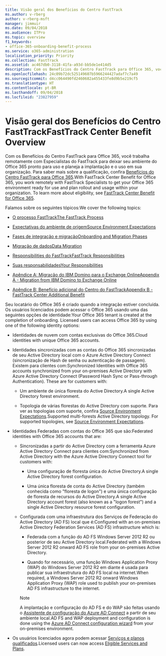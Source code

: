```yaml
---
title: Visão geral dos Benefícios do Centro FastTrack
ms.author: v-rberg
author: v-rberg-msft
manager: jimmuir
ms.date: 09/04/2018
ms.audience: ITPro
ms.topic: overview
f1_keywords:
- office-365-onboarding-benefit-process
ms.service: o365-administration
localization_priority: Priority
ms.collection: FastTrack
ms.assetid: ac467db0-3118-41fa-a93d-bb5de1e414d5
description: Com os Benefícios do Centro FastTrack para Office 365, você trabalha remotamente com Especialistas do FastTrack para deixar seu ambiente do Office 365 pronto para uso e planeja a implantação e o uso em sua organização. Para saber mais sobre a qualificação, confira Benefícios do Centro FastTrack para Office 365.
ms.openlocfilehash: 24c09b72dc525149607b5966244427adaf7c7a49
ms.sourcegitcommit: d4cc064490fd2460682a455433fe8d9b5e219cf5
ms.translationtype: HT
ms.contentlocale: pt-BR
ms.lasthandoff: 09/04/2018
ms.locfileid: "23827959"
---
```

# <a name="fasttrack-center-benefit-overview"></a><span data-ttu-id="48f20-104">Visão geral dos Benefícios do Centro FastTrack</span><span class="sxs-lookup"><span data-stu-id="48f20-104">FastTrack Center Benefit Overview</span></span>

<span data-ttu-id="48f20-p102">Com os Benefícios do Centro FastTrack para Office 365, você trabalha remotamente com Especialistas do FastTrack para deixar seu ambiente do Office 365 pronto para uso e planeja a implantação e o uso em sua organização. Para saber mais sobre a qualificação, confira [Benefícios do Centro FastTrack para Office 365](fasttrack-benefit-for-office-365.md).</span><span class="sxs-lookup"><span data-stu-id="48f20-p102">With FastTrack Center Benefit for Office 365, you work remotely with FastTrack Specialists to get your Office 365 environment ready for use and plan rollout and usage within your organization. To learn more about eligibility, see [FastTrack Center Benefit for Office 365](fasttrack-benefit-for-office-365.md).</span></span>
  
<span data-ttu-id="48f20-107">Falamos sobre os seguintes tópicos:</span><span class="sxs-lookup"><span data-stu-id="48f20-107">We cover the following topics:</span></span>
  
- [<span data-ttu-id="48f20-108">O processo FastTrack</span><span class="sxs-lookup"><span data-stu-id="48f20-108">The FastTrack Process</span></span>](fasttrack-process.md)
    
- [<span data-ttu-id="48f20-109">Expectativas do ambiente de origem</span><span class="sxs-lookup"><span data-stu-id="48f20-109">Source Environment Expectations</span></span>](source-environment-expectations.md)
    
- [<span data-ttu-id="48f20-110">Fases de integração e migração</span><span class="sxs-lookup"><span data-stu-id="48f20-110">Onboarding and Migration Phases</span></span>](onboarding-and-migration.md)
    
- [<span data-ttu-id="48f20-111">Migração de dados</span><span class="sxs-lookup"><span data-stu-id="48f20-111">Data Migration</span></span>](data-migration.md)
    
- [<span data-ttu-id="48f20-112">Responsibilities do FastTrack</span><span class="sxs-lookup"><span data-stu-id="48f20-112">FastTrack Responsibilities</span></span>](fasttrack-responsibilities.md)
    
- [<span data-ttu-id="48f20-113">Suas responsabilidades</span><span class="sxs-lookup"><span data-stu-id="48f20-113">Your Responsibilities</span></span>](your-responsibilities.md)
    
- [<span data-ttu-id="48f20-114">Apêndice A: Migração do IBM Domino para o Exchange Online</span><span class="sxs-lookup"><span data-stu-id="48f20-114">Appendix A - Migration from IBM Domino to Exchange Online</span></span>](from-ibm-domino-to-exchange-online.md)
    
- [<span data-ttu-id="48f20-115">Apêndice B: Benefício adicional do Centro do FastTrack</span><span class="sxs-lookup"><span data-stu-id="48f20-115">Appendix B - FastTrack Center Additional Benefit</span></span>](fasttrack-additional-benefits.md)
    
<span data-ttu-id="48f20-p103">Seu locatário do Office 365 é criado quando a integração estiver concluída. Os usuários licenciados podem acessar o Office 365 usando uma das seguintes opções de identidade:</span><span class="sxs-lookup"><span data-stu-id="48f20-p103">Your Office 365 tenant is created at the completion of onboarding. Licensed users can access Office 365 by using one of the following identity options:</span></span>
  
- <span data-ttu-id="48f20-118">Identidades de nuvem com contas exclusivas do Office 365.</span><span class="sxs-lookup"><span data-stu-id="48f20-118">Cloud identities with unique Office 365 accounts.</span></span>
    
- <span data-ttu-id="48f20-p104">Identidades sincronizadas com as contas do Office 365 sincronizadas de seu Active Directory local com o Azure Active Directory Connect (sincronização de Hash de senha ou autenticação de passagem). Existem para clientes com:</span><span class="sxs-lookup"><span data-stu-id="48f20-p104">Synchronized Identities with Office 365 accounts synchronized from your on-premises Active Directory with Azure Active Directory Connect (Password Hash Sync or Pass-through Authentication). These are for customers with:</span></span>
    
  - <span data-ttu-id="48f20-121">Um ambiente de única floresta do Active Directory.</span><span class="sxs-lookup"><span data-stu-id="48f20-121">A single Active Directory forest environment.</span></span>
    
  - <span data-ttu-id="48f20-p105">Topologia de várias florestas do Active Directory com suporte. Para ver as topologias com suporte, confira [Source Environment Expectations](source-environment-expectations.md).</span><span class="sxs-lookup"><span data-stu-id="48f20-p105">Supported multi-forests Active Directory topology. For supported topologies, see [Source Environment Expectations](source-environment-expectations.md).</span></span>
    
- <span data-ttu-id="48f20-124">Identidades Federadas com contas do Office 365 que são:</span><span class="sxs-lookup"><span data-stu-id="48f20-124">Federated identities with Office 365 accounts that are:</span></span>
    
  - <span data-ttu-id="48f20-125">Sincronizadas a partir do Active Directory com a ferramenta Azure Active Directory Connect para clientes com:</span><span class="sxs-lookup"><span data-stu-id="48f20-125">Synchronized from Active Directory with the Azure Active Directory Connect tool for customers with:</span></span>
    
      - <span data-ttu-id="48f20-126">Uma configuração de floresta única do Active Directory.</span><span class="sxs-lookup"><span data-stu-id="48f20-126">A single Active Directory forest configuration.</span></span>
    
      - <span data-ttu-id="48f20-127">Uma única floresta de conta do Active Directory (também conhecida como "floresta de logon") e uma única configuração de floresta de recursos do Active Directory.</span><span class="sxs-lookup"><span data-stu-id="48f20-127">A single Active Directory account forest (also known as a "logon forest") and a single Active Directory resource forest configuration.</span></span>
    
  - <span data-ttu-id="48f20-128">Configurada com uma infraestrutura dos Serviços de Federação do Active Directory (AD FS) local que é:</span><span class="sxs-lookup"><span data-stu-id="48f20-128">Configured with an on-premises Active Directory Federation Services (AD FS) infrastructure which is:</span></span>
    
      - <span data-ttu-id="48f20-129">Federada com a função do AD FS Windows Server 2012 R2 ou posterior de seu Active Directory local.</span><span class="sxs-lookup"><span data-stu-id="48f20-129">Federated with a Windows Server 2012 R2 onward AD FS role from your on-premises Active Directory.</span></span>
    
      - <span data-ttu-id="48f20-130">Quando for necessário, uma função Windows Application Proxy (WAP) do Windows Server 2012 R2 em diante é usada para publicar sua infraestrutura do AD FS local na internet.</span><span class="sxs-lookup"><span data-stu-id="48f20-130">When required, a Windows Server 2012 R2 onward Windows Application Proxy (WAP) role used to publish your on-premises AD FS infrastructure to the internet.</span></span>
    
    > [!NOTE]
    > <span data-ttu-id="48f20-131">A implantação e configuração do AD FS e do WAP são feitas usando o [Assistente de configuração do Azure AD Connect](https://go.microsoft.com/fwlink/?linkid=844794) a partir de seu ambiente local.</span><span class="sxs-lookup"><span data-stu-id="48f20-131">AD FS and WAP deployment and configuration is done using the [Azure AD Connect configuration wizard](https://go.microsoft.com/fwlink/?linkid=844794) from your on-premises environment.</span></span> 
  
- <span data-ttu-id="48f20-132">Os usuários licenciados agora podem acessar [Serviços e planos qualificados](eligible-services-and-plans.md).</span><span class="sxs-lookup"><span data-stu-id="48f20-132">Licensed users can now access [Eligible Services and Plans](eligible-services-and-plans.md).</span></span>
    

 

